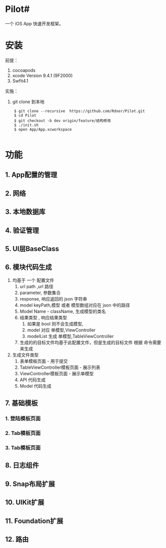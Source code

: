 # Pilot#
一个 iOS App 快速开发框架。

# 安装
前提：
1. cocoapods
2. xcode Version 9.4.1 (9F2000)
3. Swfit4.1

实施：
1. git clone 到本地
  
```  
    $ git clone --recursive  https://github.com/Rdxer/Pilot.git
    $ cd Pilot
    $ git checkout -b dev origin/feature/结构修改
    $ ./init.sh
    $ open App/App.xcworkspace
    
```


# 功能


## 1. App配置的管理

## 2. 网络

## 3. 本地数据库

## 4. 验证管理

## 5. UI层BaseClass

## 6. 模块代码生成

1. 均基于 一个 配置文件
    1. url path ,url 路径 
    2. parameter, 参数集合
    3. response, 响应返回的 json 字符串
    4. model keyPath,模型 或者 模型数组对应在 json 中的路径
    5. Model Name - className, 生成模型的类名
    6. 结果类型 , 响应结果类型 
        1. 如果是 bool 则不会生成模型,
        2. model 对应 单模型,ViewController
        3. modelList 生成 单模型,TableViewController
    7. 生成的的目标文件均基于此配置文件，但是生成的目标文件 根据 命令需要来生成
5. 生成文件类型
    1. 表单模板页面 - 用于提交
    2. TableViewController模板页面 - 展示列表
    3. ViewController模板页面 - 展示单模型
    4. API 代码生成
    6. Model 代码生成
 


## 7. 基础模板

### 1. 登陆模板页面
### 2. Tab模板页面
### 3. Tab模板页面

## 8. 日志组件

## 9. Snap布局扩展

## 10. UIKit扩展

## 11. Foundation扩展

## 12. 路由



